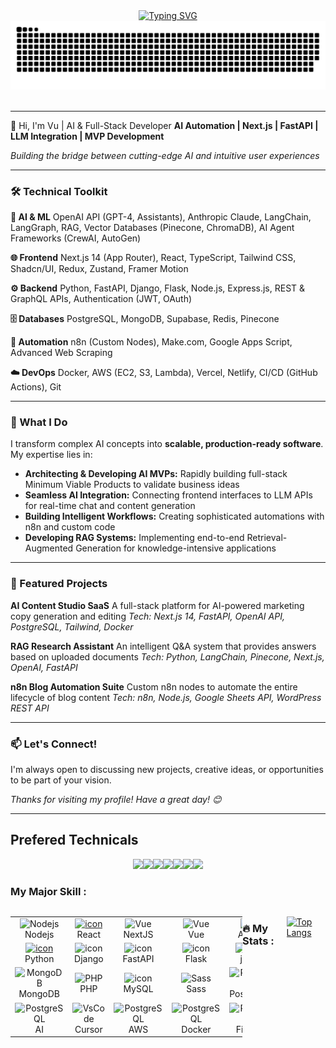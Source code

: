 <div align="center">
<a href="https://git.io/typing-svg"><img src="https://readme-typing-svg.demolab.com?font=Comic+Sans+MS&size=30&pause=1000&center=true&width=520&lines=I+am+a+AI+Full+Stack+Developer;Over+8+years+of+Experience" alt="Typing SVG" /></a>
</div>
<picture>
  <source media="(prefers-color-scheme: dark)" srcset="https://raw.githubusercontent.com/platane/platane/output/github-contribution-grid-snake-dark.svg">
  <source media="(prefers-color-scheme: light)" srcset="https://raw.githubusercontent.com/platane/platane/output/github-contribution-grid-snake.svg">
  <img alt="github contribution grid snake animation" src="https://raw.githubusercontent.com/platane/platane/output/github-contribution-grid-snake.svg">
</picture>
<div align="center">
  <img src="https://komarev.com/ghpvc/?username=vunt199802-coder&style=flat-square&color=blue" alt=""/>
</div>

---

👋 Hi, I'm Vu | AI & Full-Stack Developer
**AI Automation | Next.js | FastAPI | LLM Integration | MVP Development**

*Building the bridge between cutting-edge AI and intuitive user experiences*

---

### 🛠️ Technical Toolkit

**🤖 AI & ML**
OpenAI API (GPT-4, Assistants), Anthropic Claude, LangChain, LangGraph, RAG, Vector Databases (Pinecone, ChromaDB), AI Agent Frameworks (CrewAI, AutoGen)

**🌐 Frontend**
Next.js 14 (App Router), React, TypeScript, Tailwind CSS, Shadcn/UI, Redux, Zustand, Framer Motion

**⚙️ Backend**
Python, FastAPI, Django, Flask, Node.js, Express.js, REST & GraphQL APIs, Authentication (JWT, OAuth)

**🗄️ Databases**
PostgreSQL, MongoDB, Supabase, Redis, Pinecone

**🔄 Automation**
n8n (Custom Nodes), Make.com, Google Apps Script, Advanced Web Scraping

**☁️ DevOps**
Docker, AWS (EC2, S3, Lambda), Vercel, Netlify, CI/CD (GitHub Actions), Git

---

### 🚀 What I Do

I transform complex AI concepts into **scalable, production-ready software**. My expertise lies in:

- **Architecting & Developing AI MVPs:** Rapidly building full-stack Minimum Viable Products to validate business ideas
- **Seamless AI Integration:** Connecting frontend interfaces to LLM APIs for real-time chat and content generation
- **Building Intelligent Workflows:** Creating sophisticated automations with n8n and custom code
- **Developing RAG Systems:** Implementing end-to-end Retrieval-Augmented Generation for knowledge-intensive applications

---

### 📌 Featured Projects

**AI Content Studio SaaS**
A full-stack platform for AI-powered marketing copy generation and editing
*Tech: Next.js 14, FastAPI, OpenAI API, PostgreSQL, Tailwind, Docker*

**RAG Research Assistant**
An intelligent Q&A system that provides answers based on uploaded documents
*Tech: Python, LangChain, Pinecone, Next.js, OpenAI, FastAPI*

**n8n Blog Automation Suite**
Custom n8n nodes to automate the entire lifecycle of blog content
*Tech: n8n, Node.js, Google Sheets API, WordPress REST API*

---

### 📫 Let's Connect!

I'm always open to discussing new projects, creative ideas, or opportunities to be part of your vision.

*Thanks for visiting my profile! Have a great day! 😊*

---

## Prefered Technicals

<p align="center">
  <img src="https://media3.giphy.com/media/ln7z2eWriiQAllfVcn/200w.webp" width="100"><img src="https://i.giphy.com/media/LMt9638dO8dftAjtco/200.webp" width="100"><img src="https://i.giphy.com/media/eNAsjO55tPbgaor7ma/200w.webp" width="100"><img src="https://i.giphy.com/media/VgGthkhUvGgOit7Y9i/200.webp" width="100"><img src="https://media3.giphy.com/media/kdFc8fubgS31b8DsVu/giphy.webp" width="100"><img src="https://i.giphy.com/media/KzJkzjggfGN5Py6nkT/200.webp" width="100"><img src="https://i.giphy.com/media/IdyAQJVN2kVPNUrojM/200.webp" width="100">
</p>

### My Major Skill :

  <div style="display: flex; align-items: flex-start; align: center">
<table align="center">
  <tr>
        <td align="center" width="96">
        <img src="https://skillicons.dev/icons?i=nodejs" width="48" height="48" alt="Nodejs" />
      <br>Nodejs
      </td>
    <td align="center" width="96">
        <a href="https://drive.google.com/file/d/1p2Y4xDEixiKGIndXhAvXaa1zQothjKoI/view?usp=sharing" ><img src="https://techstack-generator.vercel.app/react-icon.svg" alt="icon" width="65" height="65" /></a>
      <br>React
    </td>
     <td align="center" width="96">
        <img src="https://skillicons.dev/icons?i=nextjs" width="48" height="48" alt="Vue" />
      <br>NextJS
    </td>
              <td align="center" width="96">
        <img src="https://skillicons.dev/icons?i=nestjs" width="48" height="48" alt="Vue" />
      <br>Vue
    </td>
              <td align="center" width="96">
        <img src="https://skillicons.dev/icons?i=angular" width="48" height="48" alt="Vue" />
      <br>Angular
    </td>
    </td>
              <td align="center" width="96">
        <img src="https://skillicons.dev/icons?i=svelte" width="48" height="48" alt="Vue" />
      <br>Svelte
    </td>
    <td align="center" width="96">
        <img src="https://techstack-generator.vercel.app/js-icon.svg" alt="icon" width="65" height="65" />
      <br>JavaScript
    </td>
    <td align="center" width="96">
        <img src="https://techstack-generator.vercel.app/ts-icon.svg" alt="icon" width="65" height="65" />
      <br>TypeScript
    </td>
  </tr>
  <tr>
    <td align="center" width="96">
      <a href="#macropower-tech">
        <img src="https://techstack-generator.vercel.app/python-icon.svg" alt="icon" width="65" height="65" />
      </a>
      <br>Python
    </td>
  <td align="center" width="96">
        <img src="https://techstack-generator.vercel.app/django-icon.svg" alt="icon" width="65" height="65" />
      <br>Django
       </td>
        <td align="center" width="96">
        <img src="https://skillicons.dev/icons?i=fastapi" alt="icon" width="65" height="65" />
      <br>FastAPI
       </td>
       <td align="center" width="96">
        <img src="https://skillicons.dev/icons?i=flask" alt="icon" width="65" height="65" />
      <br>Flask
       </td>
    <td align="center" width="96">
        <img src="https://skillicons.dev/icons?i=jquery" width="48" height="48" alt="jQuery" />
      <br>jQuery
    </td>
    <td align="center"  width="96">
        <img src="https://skillicons.dev/icons?i=html" width="48" height="48" alt="HTML5" />
      <br>HTML5
    </td>
    <td align="center" width="96">
        <img src="https://skillicons.dev/icons?i=css" width="48" height="48" alt="css" />
      <br>CSS
    </td>
    <td align="center" width="96">
        <img src="https://skillicons.dev/icons?i=tailwind" width="48" height="48" alt="tailwind" />
      <br>Tailwind
    </td>
  </tr>
 <tr>
      <td align="center" width="96">
        <img src="https://skillicons.dev/icons?i=mongodb" width="48" height="48" alt="MongoDB" />
      <br>MongoDB
    </td>
      </td>
    <td align="center" width="96">
        <img src="https://skillicons.dev/icons?i=php" width="48" height="48" alt="PHP" />
      <br>PHP
    </td>
    <td align="center" width="96">
        <img src="https://techstack-generator.vercel.app/mysql-icon.svg" alt="icon" width="65" height="65" />
      <br>MySQL
    </td>
    <td align="center" width="96">
        <img src="https://skillicons.dev/icons?i=sass" width="48" height="48" alt="Sass" />
      <br>Sass
    </td>
    <td align="center" width="96">
        <img src="https://skillicons.dev/icons?i=postgres" width="48" height="48" alt="PostgreSQL" />
      <br>PostgreSQL
    </td>
    <td align="center" width="96">
        <img src="https://skillicons.dev/icons?i=graphql" width="48" height="48" alt="PostgreSQL" />
      <br>GraphQL
    </td>
     <td align="center" width="96">
        <img src="https://skillicons.dev/icons?i=jest" width="48" height="48" alt="PostgreSQL" />
      <br>Jest
    </td>
     <td align="center" width="96">
        <img src="https://skillicons.dev/icons?i=supabase" width="48" height="48" alt="PostgreSQL" />
      <br>Supabase
    </td>
 </tr>
 <tr>
     <td align="center" width="96">
        <img src="https://skillicons.dev/icons?i=ai" width="48" height="48" alt="PostgreSQL" />
      <br>AI
    </td>
            <td align="center" width="96">
        <img src="https://skillicons.dev/icons?i=vscode" width="48" height="48" alt="VsCode" />
      <br>Cursor
    </td>
    <td align="center" width="96">
        <img src="https://skillicons.dev/icons?i=aws" width="48" height="48" alt="PostgreSQL" />
      <br>AWS
    </td>
    <td align="center" width="96">
        <img src="https://skillicons.dev/icons?i=docker" width="48" height="48" alt="PostgreSQL" />
      <br>Docker
    </td>
    <td align="center" width="96">
        <img src="https://skillicons.dev/icons?i=firebase" width="48" height="48" alt="PostgreSQL" />
      <br>FireBase
    </td>
     <td align="center" width="96">
        <img src="https://skillicons.dev/icons?i=redis" width="48" height="48" alt="PostgreSQL" />
      <br>Redis
    </td>
     <td align="center" width="96">
        <img src="https://skillicons.dev/icons?i=rabbitmq" width="48" height="48" alt="PostgreSQL" />
      <br>RabbitMQ
    </td>
     <td align="center" width="96">
        <img src="https://skillicons.dev/icons?i=kafka" width="48" height="48" alt="PostgreSQL" />
      <br>Kafka
    </td>
    
 </tr>
</table>
<br><br>

---

### :fire: My Stats :

[![Top Langs](https://github-readme-stats.vercel.app/api/top-langs/?username=vunt199802-coder&layout=compact&theme=vision-friendly-dark)](https://github.com/anuraghazra/github-readme-stats)
